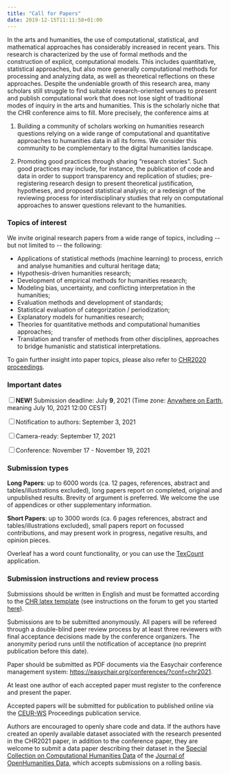 ```yaml
---
title: "Call for Papers"
date: 2019-12-15T11:11:58+01:00
---
```


In the arts and humanities, the use of computational, statistical, and mathematical
approaches has considerably increased in recent years. This research is characterized by
the use of formal methods and the construction of explicit, computational models. This
includes quantitative, statistical approaches, but also more generally computational
methods for processing and analyzing data, as well as theoretical reflections on these
approaches. Despite the undeniable growth of this research area, many scholars still
struggle to find suitable research-oriented venues to present and publish computational
work that does not lose sight of traditional modes of inquiry in the arts and humanities.
This is the scholarly niche that the CHR conference aims to fill. More
precisely, the conference aims at

1. Building a community of scholars working on humanities research questions relying on a
   wide range of computational and quantitative approaches to humanities data in all its
   forms. We consider this community to be complementary to the digital humanities
   landscape. 
   
2. Promoting good practices through sharing “research stories”. Such good practices may
   include, for instance, the publication of code and data in order to support
   transparency and replication of studies; pre-registering research design to present
   theoretical justification, hypotheses, and proposed statistical analysis; or a redesign
   of the reviewing process for interdisciplinary studies that rely on computational
   approaches to answer questions relevant to the humanities. 



### Topics of interest

We invite original research papers from a wide range of topics, including -- but not
limited to -- the following:

- Applications of statistical methods (machine learning) to process, enrich and analyse
  humanities and cultural heritage data; 
- Hypothesis-driven humanities research;
- Development of empirical methods for humanities research;
- Modeling bias, uncertainty, and conflicting interpretation in the humanities; 
- Evaluation methods and development of standards;
- Statistical evaluation of categorization / periodization;
- Explanatory models for humanities research;
- Theories for quantitative methods and computational humanities approaches;
- Translation and transfer of methods from other disciplines, approaches to bridge
  humanistic and statistical interpretations. 

To gain further insight into paper topics, please also refer to [CHR2020
proceedings](http://ceur-ws.org/Vol-2723/). 




### Important dates

<input class="filled-in" type="checkbox"><span><b>NEW! </b>Submission deadline: July <b>9</b>, 2021 (Time zone: [Anywhere on Earth](https://www.timeanddate.com/time/zones/aoe), meaning July 10, 2021 12:00 CEST)</span> </li> 

<input class="filled-in" type="checkbox"><span>Notification to authors: September 3, 2021
</span></li> 

<input class="filled-in" type="checkbox"><span>Camera-ready: September
17, 2021 </span></li>

<input class="filled-in" type="checkbox"><span>Conference: November 17 - November 19, 2021
</span></li> 




### Submission types

**Long Papers**: up to 6000 words (ca. 12 pages, references, abstract and
   tables/illustrations excluded), long papers report on completed, original and
   unpublished results. Brevity of argument is preferred. We welcome the use of appendices
   or other supplementary information.

**Short Papers**: up to 3000 words (ca. 6 pages references, abstract and
   tables/illustrations excluded), small papers report on focussed contributions, and may
   present work in progress, negative results, and opinion pieces.

Overleaf has a word count functionality, or you can use the
[TexCount](https://app.uio.no/ifi/texcount/) application.



### Submission instructions and review process
Submissions should be written in English and must be formatted according to the [CHR latex template](https://github.com/cohure/CHR-2021/raw/main/chr2021_latex_template.zip) 
(see instructions on the forum to get you started [here](https://discourse.computational-humanities-research.org/t/chr-latex-instructions/230)).

Submissions are to be submitted anonymously. All papers will be refereed through a 
double-blind peer review process by at least three reviewers with final acceptance
decisions made by the conference organizers. The anonymity period runs until the notification of acceptance (no preprint publication before this date).

Paper should be submitted as PDF documents via the Easychair conference management
system: https://easychair.org/conferences/?conf=chr2021. 

At least one author of each accepted paper must register to the conference and present
the paper.

Accepted papers will be submitted for publication to published online via the
[CEUR-WS](http://ceur-ws.org/) Proceedings publication service.

Authors are encouraged to openly share code and data. If the authors have created an
openly available dataset associated with the research presented in the CHR2021 paper, in
addition to the conference paper, they are welcome to submit a data paper describing their
dataset in the [Special Collection on Computational Humanities Data](https://discourse.computational-humanities-research.org/t/cfp-computational-humanities-research-data-journal-of-open-humanities-data/706) of the [Journal of OpenHumanities Data](https://openhumanitiesdata.metajnl.com/), which accepts submissions on a
rolling basis. 
